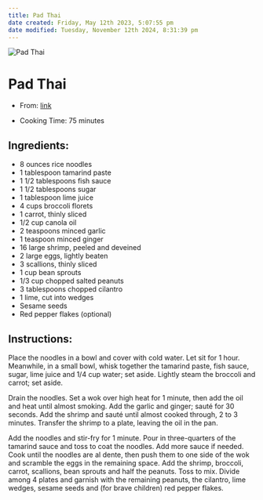 ```yaml
---
title: Pad Thai
date created: Friday, May 12th 2023, 5:07:55 pm
date modified: Tuesday, November 12th 2024, 8:31:39 pm
---
```


![Pad
Thai](https://static01.nyt.com/images/2016/05/28/dining/28COOKING-PAD-THAI1/28COOKING-PAD-THAI1-articleLarge.jpg)

# Pad Thai

- From:
  [link](https://cooking.nytimes.com/recipes/12118-pad-thai?action=click&module=Collection%20Page%20Recipe%20Card&region=Kid-Friendly%20Cooking&pgType=collection&rank=1.md)

- Cooking Time: 75 minutes

## Ingredients:

- 8 ounces rice noodles
- 1 tablespoon tamarind paste
- 1 1/2 tablespoons fish sauce
- 1 1/2 tablespoons sugar
- 1 tablespoon lime juice
- 4 cups broccoli florets
- 1 carrot, thinly sliced
- 1/2 cup canola oil
- 2 teaspoons minced garlic
- 1 teaspoon minced ginger
- 16 large shrimp, peeled and deveined
- 2 large eggs, lightly beaten
- 3 scallions, thinly sliced
- 1 cup bean sprouts
- 1/3 cup chopped salted peanuts
- 3 tablespoons chopped cilantro
- 1 lime, cut into wedges
- Sesame seeds
- Red pepper flakes (optional)

## Instructions:

Place the noodles in a bowl and cover with cold water. Let sit for 1
hour. Meanwhile, in a small bowl, whisk together the tamarind paste,
fish sauce, sugar, lime juice and 1/4 cup water; set aside. Lightly
steam the broccoli and carrot; set aside.

Drain the noodles. Set a wok over high heat for 1 minute, then add the
oil and heat until almost smoking. Add the garlic and ginger; sauté for
30 seconds. Add the shrimp and sauté until almost cooked through, 2 to 3
minutes. Transfer the shrimp to a plate, leaving the oil in the pan.

Add the noodles and stir-fry for 1 minute. Pour in three-quarters of the
tamarind sauce and toss to coat the noodles. Add more sauce if needed.
Cook until the noodles are al dente, then push them to one side of the
wok and scramble the eggs in the remaining space. Add the shrimp,
broccoli, carrot, scallions, bean sprouts and half the peanuts. Toss to
mix. Divide among 4 plates and garnish with the remaining peanuts, the
cilantro, lime wedges, sesame seeds and (for brave children) red pepper
flakes.
